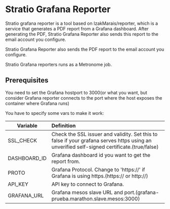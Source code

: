 # Stratio Grafana Reporter

Stratio grafana reporter is a tool based on IzakMarais/reporter, which is a service that generates a PDF report from a Grafana dashboard. After generating the PDF, Stratio Grafana Reporter also sends this report to the email account you configure.

Stratio Grafana Reporter also sends the PDF report to the email account you configure.

Stratio Grafana reporters runs as a Metronome job.

## Prerequisites

You need to set the Grafana hostport to 3000(or what you want, but consider Grafana reporter connects to the port where the host exposes the container where Grafana runs)

You have to specify some vars to make it work:

| Variable | Definition |
|-------------------|:--------------|
| SSL_CHECK    | Check the SSL issuer and validity. Set this to false if your grafana serves https using an unverified self-signed certificate.(true/false)         |
| DASHBOARD_ID   | Grafana dashboard id you want to get the report from.         |
| PROTO   | Grafana Protocol. Change to 'https://' if Grafana is using https.(https:// or http://)         |
| API_KEY   | API key to connect to Grafana.         |
| GRAFANA_URL   | Grafana mesos slave URL and port.(grafana-prueba.marathon.slave.mesos:3000)         |
